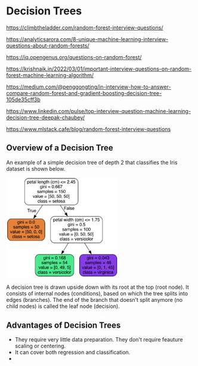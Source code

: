 # Decision Trees

https://climbtheladder.com/random-forest-interview-questions/

https://analyticsarora.com/8-unique-machine-learning-interview-questions-about-random-forests/

https://iq.opengenus.org/questions-on-random-forest/

https://krishnaik.in/2022/03/01/important-interview-questions-on-random-forest-machine-learning-algorithm/

https://medium.com/@penggongting/in-interview-how-to-answer-compare-random-forest-and-gradient-boosting-decision-tree-105de35cff3b

https://www.linkedin.com/pulse/top-interview-question-machine-learning-decision-tree-deepak-chaubey/

https://www.mlstack.cafe/blog/random-forest-interview-questions

## Overview of a Decision Tree

An example of a simple decision tree of depth 2 that classifies the Iris dataset is shown below.

<img src="https://github.com/louisds/Machine-Learning/blob/main/Classical-Supervised-Learning/Trees-and-Random-Forests/images/tree.png"  width="300">



A decision tree is drawn upside down with its root at the top (root node). It consists of internal nodes (conditions), based on which the tree splits into edges (branches). The end of the branch that doesn’t split anymore (no child nodes) is called the leaf node (decision).

## Advantages of Decision Trees

* They require very little data preparation. They don't require feauture scaling or centering.
* It can cover both regression and classification.
* 

